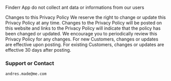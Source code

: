 
Finderr App do not collect ant data or informations from our users

Changes to this Privacy Policy
We reserve the right to change or update this Privacy Policy at any time. Changes to the Privacy Policy will be posted on this website and links to the Privacy Policy will indicate that the policy has been changed or updated. We encourage you to periodically review this Privacy Policy for any changes. For new Customers, changes or updates are effective upon posting. For existing Customers, changes or updates are effective 30 days after posting.

### Support or Contact
    andres.made@me.com


